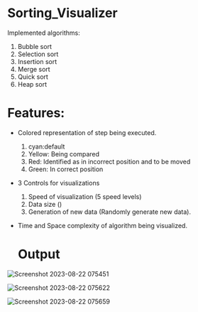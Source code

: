 # Sorting_Visualizer

Implemented algorithms:
1) Bubble sort
2) Selection sort
3) Insertion sort
4) Merge sort
5) Quick sort
6) Heap sort

# Features:
* Colored representation of step being executed.
  1) cyan:default
  2) Yellow: Being compared
  3) Red: Identified as in incorrect position and to be moved
  4) Green: In correct position
* 3 Controls for visualizations
  1) Speed of visualization (5 speed levels)
  2) Data size ()
  3) Generation of new data (Randomly generate new data).
* Time and Space complexity of algorithm being visualized.

  # Output


![Screenshot 2023-08-22 075451](https://github.com/RohitRawat2001/Sorting_visualizer/assets/89390966/fd9142d3-fa5a-4fcc-8ebc-7c408566d315)

![Screenshot 2023-08-22 075622](https://github.com/RohitRawat2001/Sorting_visualizer/assets/89390966/1d702077-5001-4188-8d2a-c2300bf43f12)


![Screenshot 2023-08-22 075659](https://github.com/RohitRawat2001/Sorting_visualizer/assets/89390966/f8439e24-e09f-4f58-94ce-2c679564c83d)

